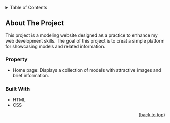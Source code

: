<!-- Improved compatibility of back to top link: See: https://github.com/othneildrew/Best-README-Template/pull/73 -->
<a id="readme-top"></a>
<!-- TABLE OF CONTENTS -->
<details>
  <summary>Table of Contents</summary>
  <ol>
    <li>
      <a href="#about-the-project">About The Project</a>
      <ul>
        <li><a href="#built-with">Built With</a></li>
      </ul>
     </li>
  </ol>
</details>



<!-- ABOUT THE PROJECT -->
## About The Project

This project is a modeling website designed as a practice to enhance my web development skills. The goal of this project is to creat a simple platform for showcasing models and related information.


### Property
* Home page: Displays a collection of models with attractive images and brief information.

### Built With

* HTML
* CSS

<p align="right">(<a href="#readme-top">back to top</a>)</p>




<!-- CONTACT -->
<!-- ## Contact

Your Name - [@your_twitter](https://twitter.com/your_username) - email@example.com

Project Link: [https://github.com/your_username/repo_name](https://github.com/your_username/repo_name)

<p align="right">(<a href="#readme-top">back to top</a>)</p> -->




